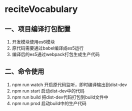 # reciteVocabulary

## 一、项目编译打包配置
1. 开发模块使用es6模块
2. 原代码需要通过babel编译成es5运行
3. 编译后的es5通过webpack打包生成生产代码
   
## 二、命令使用
1. npm run watch  开启原代码监听，即时编译输出到dist-dev
2. npm run start  启动dist-dev中的代码
3. npm run build  把dist-dev代码打包到build文件中
4. npm run prod   启动build中的生产代码
